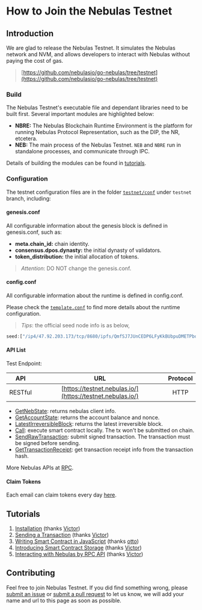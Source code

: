 # How to Join the Nebulas Testnet
## Introduction

We are glad to release the Nebulas Testnet. It simulates the Nebulas network and NVM, and allows developers to interact with Nebulas without paying the cost of gas.

> [https://github.com/nebulasio/go-nebulas/tree/testnet](https://github.com/nebulasio/go-nebulas/tree/testnet)

### Build
The Nebulas Testnet's executable file and dependant libraries need to be built first. Several important modules are highlighted below:

* **NBRE:** The Nebulas Blockchain Runtime Environment is the platform for running Nebulas Protocol Representation, such as the DIP, the NR, etcetera. 
* **NEB:** The main process of the Nebulas Testnet. `NEB` and `NBRE` run in standalone processes, and communicate through IPC.

Details of building the modules can be found in [tutorials](http://wiki.nebulas.io/en/latest/go-nebulas/tutorials/01-installation.html#compile-nebulas).

### Configuration
The testnet configuration files are in the folder [`testnet/conf`](https://github.com/nebulasio/go-nebulas/tree/testnet/testnet/conf) under `testnet` branch, including:

#### genesis.conf
All configurable information about the genesis block is defined in genesis.conf, such as:

* **meta.chain\_id:** chain identity.
* **consensus.dpos.dynasty:** the initial dynasty of validators.
* **token\_distribution:** the initial allocation of tokens.

> _Attention_: DO NOT change the genesis.conf.

#### config.conf
All configurable information about the runtime is defined in config.conf.

Please check the [`template.conf`](https://github.com/nebulasio/nebdocs/blob/master/docs/resources/conf/template.conf) to find more details about the runtime configuration.

> _Tips_: the official seed node info is as below,

```javascript
seed:["/ip4/47.92.203.173/tcp/8680/ipfs/QmfSJ7JUnCEDP6LFyKkBUbpuDMETPbqMVZvPQy4keeyBDP","/ip4/47.89.180.5/tcp/8680/ipfs/QmTmnd5KXm4UFUquAJEGdrwj1cbJCHsTfPWAp5aKrKoRJK"]
```

#### API List
Test Endpoint:

| API | URL | Protocol |
| --- | :---: | :---: |
| RESTful | [https://testnet.nebulas.io/](https://testnet.nebulas.io/) | HTTP |

* [GetNebState](https://github.com/nebulasio/wiki/blob/master/rpc.md#getnebstate): returns nebulas client info.
* [GetAccountState](https://github.com/nebulasio/wiki/blob/master/rpc.md#getaccountstate): returns the account balance and nonce.
* [LatestIrreversibleBlock](https://github.com/nebulasio/wiki/blob/master/rpc.md#latestirreversibleblock): returns the latest irreversible block.
* [Call](https://github.com/nebulasio/wiki/blob/master/rpc.md#call): execute smart contract locally. The tx won't be submitted on chain.
* [SendRawTransaction](https://github.com/nebulasio/wiki/blob/master/rpc.md#sendrawtransaction): submit signed transaction. The transaction must be signed before sending.
* [GetTransactionReceipt](https://github.com/nebulasio/wiki/blob/master/rpc.md#gettransactionreceipt): get transaction receipt info from the transaction hash.

More Nebulas APIs at [RPC](https://github.com/nebulasio/wiki/blob/master/rpc.md).

#### Claim Tokens
Each email can claim tokens every day [here](https://testnet.nebulas.io/claim).

## Tutorials
1. [Installation](tutorials/01-installation.md) \(thanks [Victor](https://github.com/victorychain)\)
2. [Sending a Transaction](tutorials/02-transaction.md) \(thanks [Victor](https://github.com/victorychain)\)
3. [Writing Smart Contract in JavaScript](tutorials/03-smart-contracts-javascript.md) \(thanks [otto](https://github.com/ottokafka)\)
4. [Introducing Smart Contract Storage](tutorials/04-smart-contract-storage.md) \(thanks [Victor](https://github.com/victorychain)\)
5. [Interacting with Nebulas by RPC API](tutorials/05-interacting-with-nebulas-by-rpc-api.md) \(thanks [Victor](https://github.com/victorychain)\)


## Contributing
Feel free to join Nebulas Testnet. If you did find something wrong, please [submit an issue](https://github.com/nebulasio/go-nebulas/issues/new) or [submit a pull request](https://github.com/nebulasio/go-nebulas/pulls) to let us know, we will add your name and url to this page as soon as possible.


